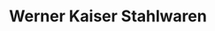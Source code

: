 ---
title: "Werner Kaiser Stahlwaren"
url: /voecklabruck/werner-kaiser-stahlwaren/
shop: Eisenwaren
---